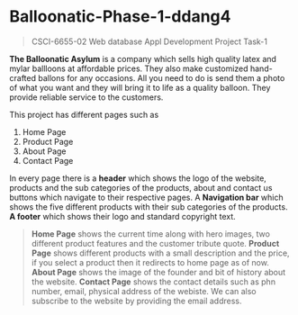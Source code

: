 # Balloonatic-Phase-1-ddang4

> CSCI-6655-02 Web database Appl Development Project Task-1

**The Balloonatic Asylum** is a company which sells high quality latex and mylar ballloons at affordable prices. They also make customized hand-crafted ballons for any occasions. All you need to do is send them a photo of what you want and they will bring it to life as a quality balloon. They provide reliable service to the customers. 

This project has different pages such as
1. Home Page
2. Product Page
3. About Page
4. Contact Page 

In every page there is a **header** which shows the logo of the website, products and the sub categories of the products, about and contact us buttons which navigate to their respective pages. A **Navigation bar** which shows  the five different products with their sub categories of the products. **A footer** which shows their logo and standard copyright text.

> **Home Page** shows the current time along with hero images, two different product features and the customer tribute quote.
> **Product Page** shows different products with a small description and the price, if you select a product then it redirects to home page as of now.
> **About Page** shows the image of the founder and bit of history about the website.
> **Contact Page** shows the contact details such as phn number, email, physical address of the webiste. We can also subscribe to the website by providing the email address. 


